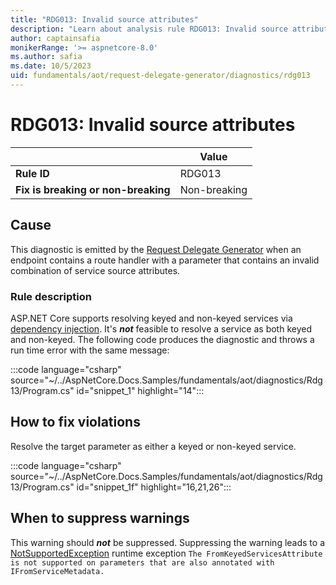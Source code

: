 ```yaml
---
title: "RDG013: Invalid source attributes"
description: "Learn about analysis rule RDG013: Invalid source attributes"
author: captainsafia
monikerRange: '>= aspnetcore-8.0'
ms.author: safia
ms.date: 10/5/2023
uid: fundamentals/aot/request-delegate-generator/diagnostics/rdg013
---
```

# RDG013: Invalid source attributes

<!-- UPDATE 9.0 Activate after release and INCLUDE is updated

[!INCLUDE[](~/includes/not-latest-version.md)]

-->

| | Value |
|-|-|
| **Rule ID** |RDG013|
| **Fix is breaking or non-breaking** |Non-breaking|

## Cause

This diagnostic is emitted by the [Request Delegate Generator](/aspnet/core/fundamentals/aot/request-delegate-generator/rdg) when an endpoint contains a route handler with a parameter that contains an invalid combination of service source attributes.

### Rule description

ASP.NET Core supports resolving keyed and non-keyed services via [dependency injection](xref:fundamentals/dependency-injection). It's ***not*** feasible to resolve a service as both keyed and non-keyed. The following code  produces the diagnostic and throws a run time error with the same message:

:::code language="csharp" source="~/../AspNetCore.Docs.Samples/fundamentals/aot/diagnostics/Rdg13/Program.cs" id="snippet_1" highlight="14":::

## How to fix violations

Resolve the target parameter as either a keyed or non-keyed service.

:::code language="csharp" source="~/../AspNetCore.Docs.Samples/fundamentals/aot/diagnostics/Rdg13/Program.cs" id="snippet_1f" highlight="16,21,26":::

## When to suppress warnings

This warning should ***not*** be suppressed. Suppressing the warning leads to a [NotSupportedException](/dotnet/api/system.notsupportedexception) runtime exception `The FromKeyedServicesAttribute is not supported on parameters that are also annotated with IFromServiceMetadata.`
